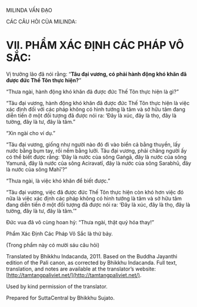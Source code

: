  

MILINDA VẤN ĐẠO

CÁC CÂU HỎI CỦA MILINDA:

# VII. PHẨM XÁC ĐỊNH CÁC PHÁP VÔ SẮC:

Vị trưởng lão đã nói rằng: “**Tâu đại vương, có phải hành động khó khăn đã được đức Thế Tôn thực hiện?**”

“Thưa ngài, hành động khó khăn đã được đức Thế Tôn thực hiện là gì?”

“Tâu đại vương, hành động khó khăn đã được đức Thế Tôn thực hiện là việc xác định đối với các pháp không có hình tướng là tâm và sở hữu tâm đang diễn tiến ở một đối tượng đã được nói ra: ‘Đây là xúc, đây là thọ, đây là tường, đây là tư, đây là tâm.”

“Xin ngài cho ví dụ.”

“Tâu đại vương, giống như người nào đó đi vào biển cả bằng thuyền, lấy nước bằng bụm tay, rồi nếm bằng lưỡi. Tâu đại vương, phải chăng người ấy có thể biết được rằng: ‘Đây là nước của sông Gaṅgā, đây là nước của sông Yamunā, đây là nước của sông Aciravatī, đây là nước của sông Sarabhū, đây là nước của sông Mahī’?”

“Thưa ngài, là việc khó khăn để biết được.”

“Tâu đại vương, việc đã được đức Thế Tôn thực hiện còn khó hơn việc đó nữa là việc xác định các pháp không có hình tướng là tâm và sở hữu tâm đang diễn tiến ở một đối tượng đã được nói ra: ‘Đây là xúc, đây là thọ, đây là tường, đây là tư, đây là tâm.’”

Đức vua đã vô cùng hoan hỷ: “Thưa ngài, thật quý hóa thay!”

Phẩm Xác Định Các Pháp Vô Sắc là thứ bảy.

(Trong phẩm này có mười sáu câu hỏi)

Translated by Bhikkhu Indacanda, 2011. Based on the Buddha Jayanthi edition of the Pali canon, as corrected by Bhikkhu Indacanda. Full text, translation, and notes are available at the translator’s website: [http://tamtangpaliviet.net/](http://tamtangpaliviet.net/).

Used by kind permission of the translator.

Prepared for SuttaCentral by Bhikkhu Sujato.